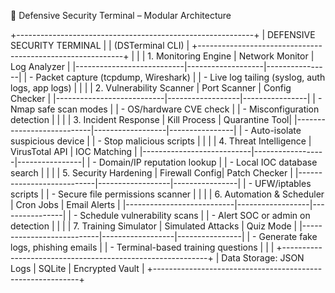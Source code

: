 
📐 Defensive Security Terminal – Modular Architecture

+-----------------------------------------------------------+
|                    DEFENSIVE SECURITY TERMINAL            |
|                       (DSTerminal CLI)                    |
+-----------------------------------------------------------+
|                                                           |
| 1. Monitoring Engine       |  Network Monitor  |  Log Analyzer  |
|---------------------------|-------------------|----------------|
| - Packet capture (tcpdump, Wireshark)                     |
| - Live log tailing (syslog, auth logs, app logs)          |
|                                                           |
| 2. Vulnerability Scanner   |  Port Scanner   |  Config Checker |
|---------------------------|------------------|----------------|
| - Nmap safe scan modes                                      |
| - OS/hardware CVE check                                     |
| - Misconfiguration detection                                |
|                                                           |
| 3. Incident Response       |  Kill Process   |  Quarantine Tool|
|---------------------------|------------------|----------------|
| - Auto-isolate suspicious device                          |
| - Stop malicious scripts                                   |
|                                                           |
| 4. Threat Intelligence     |  VirusTotal API |  IOC Matching   |
|---------------------------|------------------|----------------|
| - Domain/IP reputation lookup                             |
| - Local IOC database search                                |
|                                                           |
| 5. Security Hardening      |  Firewall Config|  Patch Checker  |
|---------------------------|------------------|----------------|
| - UFW/iptables scripts                                     |
| - Secure file permissions scanner                          |
|                                                           |
| 6. Automation & Scheduler  |  Cron Jobs      |  Email Alerts   |
|---------------------------|------------------|----------------|
| - Schedule vulnerability scans                            |
| - Alert SOC or admin on detection                          |
|                                                           |
| 7. Training Simulator      |  Simulated Attacks |  Quiz Mode    |
|---------------------------|------------------|----------------|
| - Generate fake logs, phishing emails                     |
| - Terminal-based training questions                        |
|                                                           |
+-----------------------------------------------------------+
|   Data Storage: JSON Logs | SQLite | Encrypted Vault       |
+-----------------------------------------------------------+
